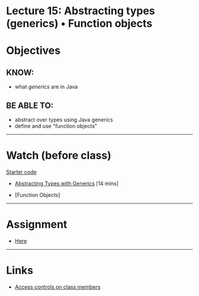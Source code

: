 # Lecture 15: Abstracting types (generics) • Function objects

# Objectives

## KNOW:
- what *generics* are in Java
  
## BE ABLE TO:
- abstract over types using Java generics
- define and use "function objects" 

---
# Watch (before class)

[Starter code](https://github.com/nadeemabdulhamid/csc225-fall2020/raw/master/lec150-generics/lec150-generics-start.zip)

- [Abstracting Types with Generics](https://mediaspace.berry.edu/media/Lecture+15+-+Abstracting+types+%28generics%29/1_msp5nxvt) [14 mins]

- [Function Objects]


---
# Assignment

- [Here](work/hw150.md)


---
# Links

-  [Access controls on class members](https://docs.oracle.com/javase/tutorial/java/javaOO/accesscontrol.html)
